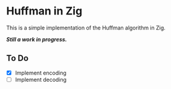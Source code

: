 # Huffman in Zig

This is a simple implementation of the Huffman algorithm in Zig.

**_Still a work in progress._**

## To Do

- [x] Implement encoding
- [ ] Implement decoding

